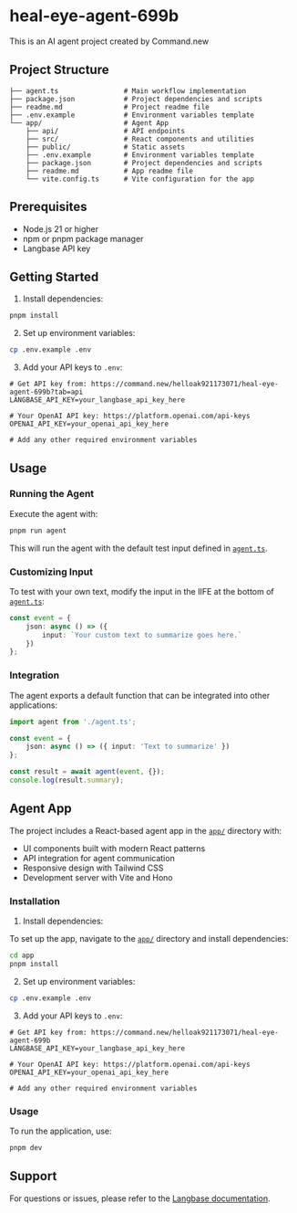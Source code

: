 # heal-eye-agent-699b

This is an AI agent project created by Command.new

## Project Structure

```
├── agent.ts                # Main workflow implementation
├── package.json            # Project dependencies and scripts
├── readme.md               # Project readme file
├── .env.example            # Environment variables template
└── app/                    # Agent App
    ├── api/                # API endpoints
    ├── src/                # React components and utilities
    ├── public/             # Static assets
    ├── .env.example        # Environment variables template
    ├── package.json        # Project dependencies and scripts
    ├── readme.md           # App readme file
    └── vite.config.ts      # Vite configuration for the app
```

## Prerequisites

- Node.js 21 or higher
- npm or pnpm package manager
- Langbase API key

## Getting Started

1. Install dependencies:

```bash
pnpm install
```

2. Set up environment variables:

```bash
cp .env.example .env
```

3. Add your API keys to `.env`:

```env
# Get API key from: https://command.new/helloak921173071/heal-eye-agent-699b?tab=api
LANGBASE_API_KEY=your_langbase_api_key_here

# Your OpenAI API key: https://platform.openai.com/api-keys
OPENAI_API_KEY=your_openai_api_key_here

# Add any other required environment variables
```

## Usage

### Running the Agent

Execute the agent with:

```bash
pnpm run agent
```

This will run the agent with the default test input defined in [`agent.ts`](agent.ts).

### Customizing Input

To test with your own text, modify the input in the IIFE at the bottom of [`agent.ts`](agent.ts):

```typescript
const event = {
	json: async () => ({
		input: `Your custom text to summarize goes here.`
	})
};
```

### Integration

The agent exports a default function that can be integrated into other applications:

```typescript
import agent from './agent.ts';

const event = {
	json: async () => ({ input: 'Text to summarize' })
};

const result = await agent(event, {});
console.log(result.summary);
```

## Agent App

The project includes a React-based agent app in the [`app/`](app/) directory with:

- UI components built with modern React patterns
- API integration for agent communication
- Responsive design with Tailwind CSS
- Development server with Vite and Hono

### Installation

1. Install dependencies:

To set up the app, navigate to the [`app/`](app/) directory and install dependencies:

```bash
cd app
pnpm install
```

2. Set up environment variables:

```bash
cp .env.example .env
```

3. Add your API keys to `.env`:

```env
# Get API key from: https://command.new/helloak921173071/heal-eye-agent-699b
LANGBASE_API_KEY=your_langbase_api_key_here

# Your OpenAI API key: https://platform.openai.com/api-keys
OPENAI_API_KEY=your_openai_api_key_here

# Add any other required environment variables
```

### Usage

To run the application, use:

```bash
pnpm dev
```

## Support

For questions or issues, please refer to the [Langbase documentation](https://langbase.com/docs).
